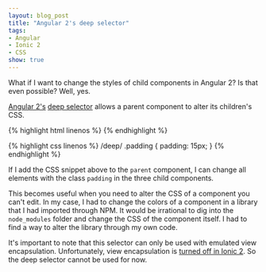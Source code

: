 ```yaml
---
layout: blog_post
title: "Angular 2's deep selector"
tags:
- Angular
- Ionic 2
- CSS
show: true
---
```


What if I want to change the styles of child components in Angular 2?
Is that even possible?
Well, yes.

<p>
<a href="https://angular.io/">Angular 2's</a>
<a href="https://angular.io/docs/ts/latest/guide/component-styles.html">deep selector</a>
allows a parent component to alter its children's CSS.
</p>

{% highlight html linenos %}
<parent>
	<child></child>
	<child2></child2>
	<child3></child3>
</parent>
{% endhighlight %}

{% highlight css linenos %}
/deep/ .padding {
	padding: 15px;
}
{% endhighlight %}

<p>
If I add the CSS snippet above to the <code>parent</code> component,
I can change all elements with the class
<code>padding</code> in the three child components.
</p>

<p>
This becomes useful when you need to alter the CSS of a component you can't edit.
In my case, I had to change the colors of a component in a library that I had imported through NPM.
It would be irrational to dig into the <code>node_modules</code> folder and change the CSS of the component itself.
I had to find a way to alter the library through my own code.
</p>

<p>
It's important to note that this selector can only be used with emulated view encapsulation.
Unfortunately, view encapsulation is
<a href="https://github.com/driftyco/ionic/issues/7206">turned off in Ionic 2</a>.
So the deep selector cannot be used for now.
</p>
